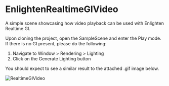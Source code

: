 # EnlightenRealtimeGIVideo
A simple scene showcasing how video playback can be used with Enlighten Realtime GI.

Upon cloning the project, open the SampleScene and enter the Play mode.
If there is no GI present, please do the following:
1. Navigate to Window > Rendering > Lighting
2. Click on the Generate Lighting button

You should expect to see a similar result to the attached .gif image below.

![RealtimeGIVideo](https://user-images.githubusercontent.com/1553981/161401970-3af0396d-679e-479d-a959-6c50b03eda47.gif)
